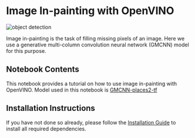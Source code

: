 # Image In-painting with OpenVINO

![object detection](https://user-images.githubusercontent.com/4547501/165950859-a77cfb4a-bfaa-4ea7-8cef-84c29901976c.png)

Image in-painting is the task of filling missing pixels of an image.
Here we use a generative multi-column convolution neural network (GMCNN) model for this purpose.

## Notebook Contents

This notebook provides a tutorial on how to use image in-painting with OpenVINO. Model used in this notebook is [GMCNN-places2-tf](https://docs.openvino.ai/latest/omz_models_model_gmcnn_places2_tf.html)

## Installation Instructions

If you have not done so already, please follow the [Installation Guide](../../README.md) to install all required dependencies.